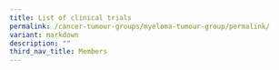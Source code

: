 ```yaml
---
title: List of clinical trials
permalink: /cancer-tumour-groups/myeloma-tumour-group/permalink/
variant: markdown
description: ""
third_nav_title: Members
---
```

